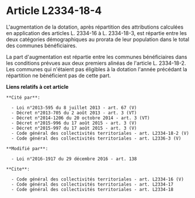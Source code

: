 # Article L2334-18-4

L'augmentation de la dotation, après répartition des attributions calculées en application des articles L. 2334-16 à L.
2334-18-3, est répartie entre les deux catégories démographiques au prorata de leur population dans le total des communes
bénéficiaires. 

La part d'augmentation est répartie entre les communes bénéficiaires dans les conditions prévues aux deux premiers alinéas de
l'article L. 2334-18-2. Les communes qui n'étaient pas éligibles à la dotation l'année précédant la répartition ne
bénéficient pas de cette part.

**Liens relatifs à cet article**

	**Cité par**:

	  - Loi n°2013-595 du 8 juillet 2013 - art. 67 (V)
	  - Décret n°2013-705 du 2 août 2013 - art. 3 (VT)
	  - Décret n°2014-1206 du 20 octobre 2014 - art. 3 (VT)
	  - Décret n°2015-996 du 17 août 2015 - art. 3 (V)
	  - Décret n°2015-997 du 17 août 2015 - art. 3 (V)
	  - Code général des collectivités territoriales - art. L2334-18-2 (V)
	  - Code général des collectivités territoriales - art. L2336-3 (V)

	**Modifié par**:

	  - Loi n°2016-1917 du 29 décembre 2016 - art. 138

	**Cite**:

	  - Code général des collectivités territoriales - art. L2334-16 (V)
	  - Code général des collectivités territoriales - art. L2334-17
	  - Code général des collectivités territoriales - art. L2334-18

